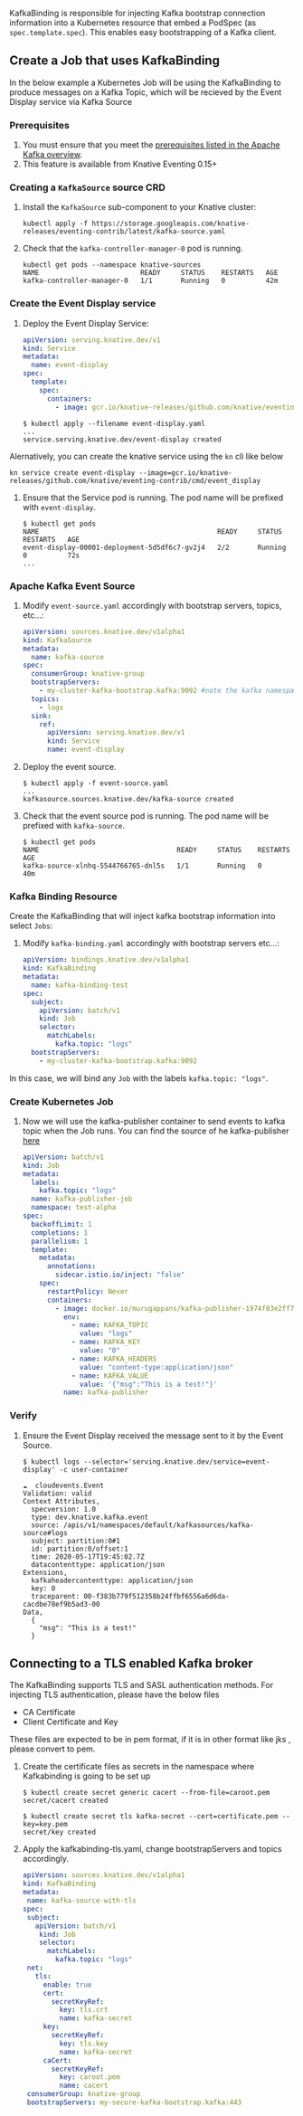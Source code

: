 KafkaBinding is responsible for injecting Kafka bootstrap connection information
into a Kubernetes resource that embed a PodSpec (as `spec.template.spec`). This
enables easy bootstrapping of a Kafka client.

## Create a Job that uses KafkaBinding

In the below example a Kubernetes Job will be using the KafkaBinding to produce
messages on a Kafka Topic, which will be recieved by the Event Display service
via Kafka Source

### Prerequisites

1. You must ensure that you meet the
[prerequisites listed in the Apache Kafka overview](../README.md).
2. This feature is available from Knative Eventing 0.15+

### Creating a `KafkaSource` source CRD

1. Install the `KafkaSource` sub-component to your Knative cluster:

   ```
   kubectl apply -f https://storage.googleapis.com/knative-releases/eventing-contrib/latest/kafka-source.yaml

   ```

1. Check that the `kafka-controller-manager-0` pod is running.
   ```
   kubectl get pods --namespace knative-sources
   NAME                         READY     STATUS    RESTARTS   AGE
   kafka-controller-manager-0   1/1       Running   0          42m
   ```

### Create the Event Display service

1. Deploy the Event Display Service:

   ```yaml
   apiVersion: serving.knative.dev/v1
   kind: Service
   metadata:
     name: event-display
   spec:
     template:
       spec:
         containers:
           - image: gcr.io/knative-releases/github.com/knative/eventing-contrib/cmd/event_display
   ```

   ```
   $ kubectl apply --filename event-display.yaml
   ...
   service.serving.knative.dev/event-display created
   ```

Alernatively, you can create the knative service using the `kn` cli like below

   ```
   kn service create event-display --image=gcr.io/knative-releases/github.com/knative/eventing-contrib/cmd/event_display
   ```

1. Ensure that the Service pod is running. The pod name will be prefixed with
   `event-display`.
   ```
   $ kubectl get pods
   NAME                                            READY     STATUS    RESTARTS   AGE
   event-display-00001-deployment-5d5df6c7-gv2j4   2/2       Running   0          72s
   ...
   ```

### Apache Kafka Event Source

1. Modify `event-source.yaml` accordingly with bootstrap servers, topics,
   etc...:

   ```yaml
   apiVersion: sources.knative.dev/v1alpha1
   kind: KafkaSource
   metadata:
     name: kafka-source
   spec:
     consumerGroup: knative-group
     bootstrapServers:
       - my-cluster-kafka-bootstrap.kafka:9092 #note the kafka namespace
     topics:
       - logs
     sink:
       ref:
         apiVersion: serving.knative.dev/v1
         kind: Service
         name: event-display
   ```

1. Deploy the event source.
   ```
   $ kubectl apply -f event-source.yaml
   ...
   kafkasource.sources.knative.dev/kafka-source created
   ```
1. Check that the event source pod is running. The pod name will be prefixed
   with `kafka-source`.
   ```
   $ kubectl get pods
   NAME                                  READY     STATUS    RESTARTS   AGE
   kafka-source-xlnhq-5544766765-dnl5s   1/1       Running   0          40m
   ```

### Kafka Binding Resource

Create the KafkaBinding that will inject kafka bootstrap information into select
`Jobs`:

1. Modify `kafka-binding.yaml` accordingly with bootstrap servers etc...:

   ```yaml
   apiVersion: bindings.knative.dev/v1alpha1
   kind: KafkaBinding
   metadata:
     name: kafka-binding-test
   spec:
     subject:
       apiVersion: batch/v1
       kind: Job
       selector:
         matchLabels:
           kafka.topic: "logs"
     bootstrapServers:
       - my-cluster-kafka-bootstrap.kafka:9092
   ```

In this case, we will bind any `Job` with the labels `kafka.topic: "logs"`.

### Create Kubernetes Job

1. Now we will use the kafka-publisher container to send events to kafka topic
   when the Job runs. You can find the source of he kafka-publisher
   [here](https://github.com/knative/eventing-contrib/blob/master/test/test_images/kafka-publisher/main.go)

   ```yaml
   apiVersion: batch/v1
   kind: Job
   metadata:
     labels:
       kafka.topic: "logs"
     name: kafka-publisher-job
     namespace: test-alpha
   spec:
     backoffLimit: 1
     completions: 1
     parallelism: 1
     template:
       metadata:
         annotations:
           sidecar.istio.io/inject: "false"
       spec:
         restartPolicy: Never
         containers:
           - image: docker.io/murugappans/kafka-publisher-1974f83e2ff7c8994707b5e8731528e8@sha256:fd79490514053c643617dc72a43097251fed139c966fd5d131134a0e424882de
             env:
               - name: KAFKA_TOPIC
                 value: "logs"
               - name: KAFKA_KEY
                 value: "0"
               - name: KAFKA_HEADERS
                 value: "content-type:application/json"
               - name: KAFKA_VALUE
                 value: '{"msg":"This is a test!"}'
             name: kafka-publisher
   ```

### Verify

1. Ensure the Event Display received the message sent to it by the Event Source.

   ```
   $ kubectl logs --selector='serving.knative.dev/service=event-display' -c user-container

   ☁️  cloudevents.Event
   Validation: valid
   Context Attributes,
     specversion: 1.0
     type: dev.knative.kafka.event
     source: /apis/v1/namespaces/default/kafkasources/kafka-source#logs
     subject: partition:0#1
     id: partition:0/offset:1
     time: 2020-05-17T19:45:02.7Z
     datacontenttype: application/json
   Extensions,
     kafkaheadercontenttype: application/json
     key: 0
     traceparent: 00-f383b779f512358b24ffbf6556a6d6da-cacdbe78ef9b5ad3-00
   Data,
     {
       "msg": "This is a test!"
     }

   ```

## Connecting to a TLS enabled Kafka broker

The KafkaBinding supports TLS and SASL authentication methods. For injecting TLS
authentication, please have the below files

- CA Certificate
- Client Certificate and Key

These files are expected to be in pem format, if it is in other format like jks
, please convert to pem.

1. Create the certificate files as secrets in the namespace where Kafkabinding
   is going to be set up

   ```
   $ kubectl create secret generic cacert --from-file=caroot.pem
   secret/cacert created

   $ kubectl create secret tls kafka-secret --cert=certificate.pem --key=key.pem
   secret/key created

   ```

2. Apply the kafkabinding-tls.yaml, change bootstrapServers and topics
   accordingly.
   ```yaml
   apiVersion: sources.knative.dev/v1alpha1
   kind: KafkaBinding
   metadata:
    name: kafka-source-with-tls
   spec:
    subject:
      apiVersion: batch/v1
       kind: Job
       selector:
         matchLabels:
           kafka.topic: "logs"
    net:
      tls:
        enable: true
        cert:
          secretKeyRef:
            key: tls.crt
            name: kafka-secret
        key:
          secretKeyRef:
            key: tls.key
            name: kafka-secret
        caCert:
          secretKeyRef:
            key: caroot.pem
            name: cacert
    consumerGroup: knative-group
    bootstrapServers: my-secure-kafka-bootstrap.kafka:443
   ```
